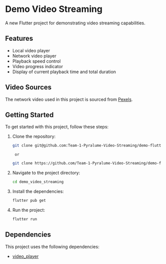 # Demo Video Streaming

A new Flutter project for demonstrating video streaming capabilities.

## Features

- Local video player
- Network video player
- Playback speed control
- Video progress indicator
- Display of current playback time and total duration

## Video Sources

The network video used in this project is sourced from [Pexels](https://www.pexels.com/).

## Getting Started

To get started with this project, follow these steps:

1. Clone the repository:

    ```sh
    git clone git@github.com:Team-1-Pyralume-Video-Streaming/demo-flutter.git
    ```
		or 
		
	```sh
	git clone https://github.com/Team-1-Pyralume-Video-Streaming/demo-flutter.git
	```

2. Navigate to the project directory:
    ```sh
    cd demo_video_streaming
    ```
3. Install the dependencies:
    ```sh
    flutter pub get
    ```
4. Run the project:
    ```sh
    flutter run
    ```

## Dependencies

This project uses the following dependencies:
- [video_player](https://pub.dev/packages/video_player)

